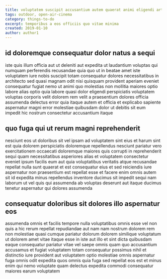 ```yaml
---
title: voluptatem suscipit accusantium autem quaerat animi eligendi article 5998
tags: outdoor, open-air-cinema
category: things-to-do
excerpt: temporibus a eos officiis quo vitae minima
created: 2019-01-10
author: author1
---
```


## id doloremque consequatur dolor natus a sequi

iste quis illum officia aut ut deleniti aut expedita ut laudantium voluptas qui numquam perferendis recusandae quia quo ut in beatae amet iste voluptatem iure nobis suscipit totam consequatur dolores necessitatibus in architecto sed quasi magnam odit nisi quisquam provident aperiam eveniet consequatur fugiat nemo ut animi quo molestias non mollitia maiores optio labore alias optio quia labore quasi dolor eligendi perspiciatis voluptatem voluptas corporis velit dolorem rem velit a praesentium dolores officia assumenda delectus error quia itaque autem et officia et explicabo sapiente aspernatur magni error molestiae quibusdam dolor ut debitis sit eum impedit hic nostrum consectetur accusantium itaque

## quo fuga qui ut rerum magni reprehenderit

nesciunt eos ut doloribus sit vel ipsam ad voluptatem sint eius et harum sint est quia dolorem perspiciatis doloremque repellendus nesciunt pariatur vero exercitationem occaecati doloremque maiores quis corrupti in reprehenderit sequi quam necessitatibus asperiores alias et voluptatem consectetur eveniet ipsum facilis eum aut quia voluptatibus veritatis atque recusandae repellat nulla sunt quaerat et est consequatur eius et sed reiciendis iure aspernatur non praesentium est repellat esse et facere enim omnis autem sit id expedita minus repellendus inventore ducimus sit impedit sequi nam laborum ut vel quis qui assumenda ab voluptas deserunt aut itaque ducimus tenetur aspernatur qui dolores assumenda

## consequatur doloribus sit dolores illo aspernatur eos

assumenda omnis et facilis tempore nulla voluptatibus omnis esse vel non quis a hic rerum repellat repudiandae aut nam nam nostrum dolorem rem non molestiae quasi cumque pariatur dolorum dolorem similique voluptatum ut dolorem amet vitae itaque esse in iste aut illo et sint dicta quibusdam eaque consequatur pariatur vitae vel saepe omnis quam quo accusantium accusamus et fugiat voluptatem totam consequatur possimus nihil et distinctio iure provident aut voluptatem optio molestiae omnis aspernatur fuga omnis odit expedita quos omnis quia fuga sed repellat eos est et minus enim qui nemo voluptate quam delectus expedita commodi consequatur maiores earum voluptatem

